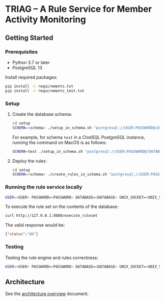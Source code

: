 # TRIAG – A Rule Service for Member Activity Monitoring

## Getting Started

### Prerequisites

- Python 3.7 or later
- PostgreSQL 13

Install required packages:

```sh
pip install -r requirements.txt
pip install -r requirements_test.txt
```

### Setup

1. Create the database schema:

    ```sh
    cd setup
    SCHEMA=<schema> ./setup_in_schema.sh "postgresql://USER:PASSWORD@/DATABASE?host=UNIX_SOCKET_PATH"
    ```

    For example, for schema `test` in a ClodSQL PostgreSQL instance, running the command on MacOS is as follows:

    ```sh
    SCHEMA=test ./setup_in_schema.sh "postgresql://USER:PASSWORD@/DATABASE?host=/Users/USERNAME/cloudsql/CONNECTION_NAME"
    ```

2. Deploy the rules:

    ```sh
    cd setup
    SCHEMA=<schema> ./create_rules_in_schema.sh "postgresql://USER:PASSWORD@/DATABASE?host=UNIX_SOCKET_PATH"
    ```

### Running the rule service locally

```sh
USER=<USER> PASSWORD=<PASSWORD> DATABASE=<DATABASE> UNIX_SOCKET=<UNIX_SOCKET_PATH> SCHEMA=<SCHEMA> python rule_service.py
```

To execute the rule set on the contents of the database:

```sh
curl http://127.0.0.1:8080/execute_ruleset
```

The valid response would be:

```json
{"status":"OK"}
```

### Testing

Testing the rule engine and rules correctness:

```sh
USER=<USER> PASSWORD=<PASSWORD> DATABASE=<DATABASE> UNIX_SOCKET=<UNIX_SOCKET_PATH> SCHEMA=<SCHEMA> pytest
```

## Architecture

See the [architecture overview](docs/architecture.md) document.
